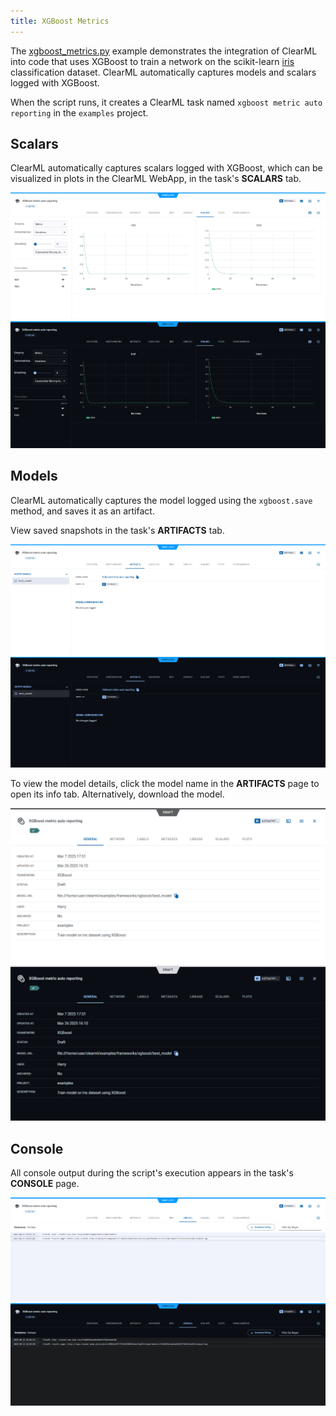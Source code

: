 ```yaml
---
title: XGBoost Metrics
---
```


The [xgboost_metrics.py](https://github.com/clearml/clearml/blob/master/examples/frameworks/xgboost/xgboost_metrics.py) 
example demonstrates the integration of ClearML into code that uses XGBoost to train a network on the scikit-learn [iris](https://scikit-learn.org/stable/modules/generated/sklearn.datasets.load_iris.html#sklearn.datasets.load_iris) 
classification dataset. ClearML automatically captures models and scalars logged with XGBoost.

When the script runs, it creates a ClearML task named `xgboost metric auto reporting` in 
the `examples` project.

## Scalars
ClearML automatically captures scalars logged with XGBoost, which can be visualized in plots in the 
ClearML WebApp, in the task's **SCALARS** tab.

![Scalars](../../../img/examples_xgboost_metric_scalars.png#light-mode-only)
![Scalars](../../../img/examples_xgboost_metric_scalars_dark.png#dark-mode-only)

## Models

ClearML automatically captures the model logged using the `xgboost.save` method, and saves it as an artifact.

View saved snapshots in the task's **ARTIFACTS** tab.

![Artifacts tab](../../../img/examples_xgboost_metric_artifacts.png#light-mode-only)
![Artifacts tab](../../../img/examples_xgboost_metric_artifacts_dark.png#dark-mode-only) 

To view the model details, click the model name in the **ARTIFACTS** page to open its info tab. Alternatively, download the model.

![Model info panel](../../../img/examples_xgboost_metric_model.png#light-mode-only)
![Model info panel](../../../img/examples_xgboost_metric_model_dark.png#dark-mode-only)

## Console

All console output during the script's execution appears in the task's **CONSOLE** page.

![Console output](../../../img/examples_xgboost_metric_console.png#light-mode-only)
![Console output](../../../img/examples_xgboost_metric_console_dark.png#dark-mode-only)